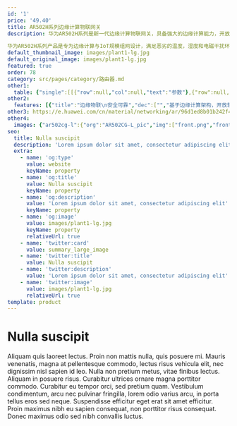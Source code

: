 ```yaml
---
id: '1'
price: '49.40'
title: AR502H系列边缘计算物联网关
description: 华为AR502H系列是新一代边缘计算物联网关，具备强大的边缘计算能力，开放软硬件资源，提供SDK实现计算、存储、网络资源灵活调用，支持容器管理，APP随需部署，广泛应用于各种物联网场景，如智慧用能，物联杆站，智能配电房，智慧园区、智慧水利等领域。

华为AR502H系列产品是专为边缘计算与IoT规模组网设计，满足恶劣的温度，湿度和电磁干扰环境下的网络通信需求，提供丰富的物联网接口，可扩展IP化PLC通信，积木式按需组合。
default_thumbnail_image: images/plant1-lg.jpg
default_original_image: images/plant1-lg.jpg
featured: true
order: 78
category: src/pages/category/路由器.md
other1: 
  table: {"single":[[{"row":null,"col":null,"text":"参数"},{"row":null,"col":null,"text":"AR502H-CN"},{"row":null,"col":null,"text":"AR502H-5G"}],[{"row":null,"col":null,"text":"处理器"},{"row":null,"col":"2","text":"ARM 4核A53，1GHz"}],[{"row":null,"col":null,"text":"DDR"},{"row":null,"col":"2","text":"2GB，DDR4"}],[{"row":null,"col":null,"text":"Flash"},{"row":null,"col":"2","text":"2GB，SLC NAND"}],[{"row":null,"col":null,"text":"基本功能"},{"row":null,"col":"2","text":"支持安装、卸载、启动、停止容器\n支持安装、卸载、启动、停止APP\n支持APP增量升级"}],[{"row":null,"col":null,"text":"高级功能"},{"row":null,"col":"2","text":"支持给容器分配CPU核\n支持调整容器存储和内存资源\n支持部署多容器，容器之间提供消息总线"}],[{"row":null,"col":null,"text":"安全功能"},{"row":null,"col":"2","text":"支持容器磁盘加密\n支持容器和APP签名校验"}],[{"row":null,"col":null,"text":"物联网协议"},{"row":null,"col":"2","text":"支持MQTT，CoAP"}],[{"row":null,"col":null,"text":"二次开发支持"},{"row":null,"col":"2","text":"支持标准Debian OS开发环境，提供二次开发指导\n支持主流编程语言，如C/C++\n开发者社区"}],[{"row":null,"col":null,"text":"5G"},{"row":null,"col":null,"text":"-"},{"row":null,"col":null,"text":"5G NR SA:\nn1/n3/n7/n8/n20/n28/n38/n40/n41/ n77/n78\n5G NR NSA:\nn41/n77/n78"}],[{"row":null,"col":null,"text":"4G/LTE"},{"row":null,"col":null,"text":"FDD LTE：Band 1/3/5/8\nTDD LTE：Band 38/39/40/41"},{"row":null,"col":null,"text":"LTE FDD:\nB1/ B3/ B5/B7/B8/ B20/B28/B32(DL CA-only)\nLTE TDD:\nB34/B38/B40 (UL CA-40C)/B41/B42(UL CA-42C)/B43"}],[{"row":null,"col":null,"text":"3G"},{"row":null,"col":null,"text":"HSPA+/UMTS：Band 1/5/8/9"},{"row":null,"col":null,"text":"WCDMA B1/B3/B5/B8"}],[{"row":null,"col":null,"text":"固定以太接口"},{"row":null,"col":"2","text":"3 * GE电，10/100/1000Mbit/s自适应\n2 * GE combo"}],[{"row":null,"col":null,"text":"固定串口"},{"row":null,"col":"2","text":"2 * RS485或RS232（隔离，485与232通过软件切换）"}],[{"row":null,"col":null,"text":"告警口"},{"row":null,"col":"2","text":"1路DI（无源触点输入）\n1路DO（工业端子，支持常开和常闭）"}],[{"row":null,"col":null,"text":"电源"},{"row":null,"col":"2","text":"双DC冗余：9.6~60V（工业端子）"}],[{"row":null,"col":null,"text":"工作温度"},{"row":null,"col":"2","text":"–40°C to +70°C"}],[{"row":null,"col":null,"text":"外形尺寸（W*D*H）"},{"row":null,"col":"2","text":"150 * 133 * 44mm"}]]}
other2:
  features: [{"title":"边缘物联\n安全可靠","dec":["","基于边缘计算架构，开放软硬件资源，支持多容器管理，APP 随需部署\n标准Debian OS开发环境，提供SDK实现计算、存储、网络资源灵活调用\n支持数据加密，非特权容器，分区双备份，保障设备安全可靠",""]},{"title":"丰富接口\n灵活扩展","dec":["","支持 LTE FDD 和 LTE TDD，并可兼容 WCDMA/GPRS/GSM\n集成千兆以太接口，RS232，RS485，DI/DO等多种工业总线接口\n可扩展IP化PLC，支持IPv6，终端设备即插即用",""]},{"title":"工业级设计\n卓越品质","dec":["","无风扇设计，可长期工作在-40℃～70℃间\n强磁干扰下无故障工作，满足 IEEE1613 要求\n双冗余电源，隔离输入，宽电压9.6-60VDC",""]}]
other3: https://e.huawei.com/cn/material/networking/ar/96d1ed8b01b242f49ddf45ebb49ad779
other4:
  images: {"ar502cg-l":{"org":"AR502CG-L_pic","img":["front.png","front_left.png","front_right.png","front_top.png"]}}
seo:
  title: Nulla suscipit
  description: 'Lorem ipsum dolor sit amet, consectetur adipiscing elit'
  extra:
    - name: 'og:type'
      value: website
      keyName: property
    - name: 'og:title'
      value: Nulla suscipit
      keyName: property
    - name: 'og:description'
      value: 'Lorem ipsum dolor sit amet, consectetur adipiscing elit'
      keyName: property
    - name: 'og:image'
      value: images/plant1-lg.jpg
      keyName: property
      relativeUrl: true
    - name: 'twitter:card'
      value: summary_large_image
    - name: 'twitter:title'
      value: Nulla suscipit
    - name: 'twitter:description'
      value: 'Lorem ipsum dolor sit amet, consectetur adipiscing elit'
    - name: 'twitter:image'
      value: images/plant1-lg.jpg
      relativeUrl: true
template: product
---
```


# Nulla suscipit

Aliquam quis laoreet lectus. Proin non mattis nulla, quis posuere mi. Mauris venenatis, magna at pellentesque commodo, lectus risus vehicula elit, nec dignissim nisl sapien id leo. Nulla non pretium metus, vitae finibus lectus. Aliquam in posuere risus. Curabitur ultrices ornare magna porttitor commodo. Curabitur eu tempor orci, sed pretium quam. Vestibulum condimentum, arcu nec pulvinar fringilla, lorem odio varius arcu, in porta tellus eros sed neque. Suspendisse efficitur eget erat sit amet efficitur. Proin maximus nibh eu sapien consequat, non porttitor risus consequat. Donec maximus odio sed nibh convallis luctus.